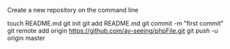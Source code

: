 Create a new repository on the command line


touch README.md
git init
git add README.md
git commit -m "first commit"
git remote add origin https://github.com/ay-seeing/phpFile.git
git push -u origin master